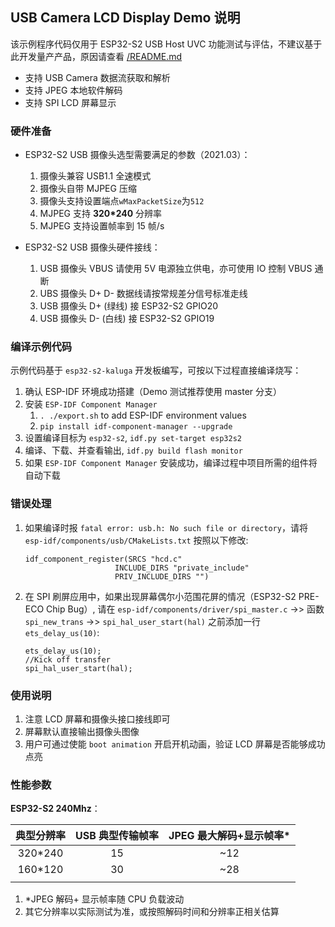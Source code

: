 ## USB Camera LCD Display Demo 说明

该示例程序代码仅用于 ESP32-S2 USB Host UVC 功能测试与评估，不建议基于此开发量产产品，原因请查看 [/README.md](../../README.md)

* 支持 USB Camera 数据流获取和解析
* 支持 JPEG 本地软件解码
* 支持 SPI LCD 屏幕显示

### 硬件准备

* ESP32-S2 USB 摄像头选型需要满足的参数（2021.03）：

    1. 摄像头兼容 USB1.1 全速模式
    2. 摄像头自带 MJPEG 压缩
    3. 摄像头支持设置端点`wMaxPacketSize`为`512`
    4. MJPEG 支持 **320*240** 分辨率
    5. MJPEG 支持设置帧率到 15 帧/s

* ESP32-S2 USB 摄像头硬件接线：
  1. USB 摄像头 VBUS 请使用 5V 电源独立供电，亦可使用 IO 控制 VBUS 通断
  2. UBS 摄像头 D+ D- 数据线请按常规差分信号标准走线
  3. USB 摄像头 D+ (绿线) 接 ESP32-S2 GPIO20
  4. USB 摄像头 D- (白线) 接 ESP32-S2 GPIO19

### 编译示例代码

示例代码基于 `esp32-s2-kaluga` 开发板编写，可按以下过程直接编译烧写：

1. 确认 ESP-IDF 环境成功搭建（Demo 测试推荐使用 master 分支）
2. 安装 `ESP-IDF Component Manager`
   1. `. ./export.sh` to add ESP-IDF environment values
   2. `pip install idf-component-manager --upgrade`
3. 设置编译目标为 `esp32-s2`, `idf.py set-target esp32s2`
4. 编译、下载、并查看输出, `idf.py build flash monitor`
5. 如果 `ESP-IDF Component Manager` 安装成功，编译过程中项目所需的组件将自动下载

### 错误处理

1. 如果编译时报 `fatal error: usb.h: No such file or directory`，请将 `esp-idf/components/usb/CMakeLists.txt` 按照以下修改:

    ```
    idf_component_register(SRCS "hcd.c"
                        INCLUDE_DIRS "private_include"
                        PRIV_INCLUDE_DIRS "")
    ```

2. 在 SPI 刷屏应用中，如果出现屏幕偶尔小范围花屏的情况（ESP32-S2 PRE-ECO Chip Bug）, 请在 `esp-idf/components/driver/spi_master.c` ->> 函数 `spi_new_trans` ->> `spi_hal_user_start(hal)` 之前添加一行 `ets_delay_us(10)`:

    ```
    ets_delay_us(10);
    //Kick off transfer
    spi_hal_user_start(hal);
    ```

### 使用说明

1. 注意 LCD 屏幕和摄像头接口接线即可
2. 屏幕默认直接输出摄像头图像
3. 用户可通过使能 `boot animation` 开启开机动画，验证 LCD 屏幕是否能够成功点亮

### 性能参数

**ESP32-S2 240Mhz**：

| 典型分辨率  | USB 典型传输帧率 | JPEG 最大解码+显示帧率* |
| :-----: | :--------------: | :----------------------: |
| 320*240 |        15        |           ~12            |
| 160*120 |        30        |           ~28            |
|         |                  |                          |

1. *JPEG 解码+ 显示帧率随 CPU 负载波动
2. 其它分辨率以实际测试为准，或按照解码时间和分辨率正相关估算
